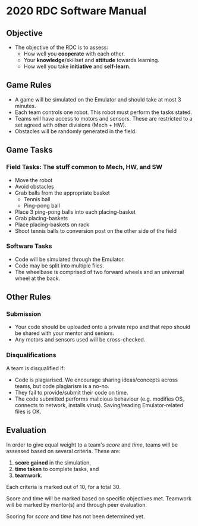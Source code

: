 # 2020 RDC Software Manual

## Objective

* The objective of the RDC is to assess:
	* How well you **cooperate** with each other.
	* Your **knowledge**/skillset and **attitude** towards learning.
	* How well you take **initiative** and **self-learn**.

## Game Rules

* A game will be simulated on the Emulator and should take at most 3 minutes.
* Each team controls one robot. This robot must perform the tasks stated.
* Teams will have access to motors and sensors. These are restricted to a set agreed with other divisions (Mech + HW).
* Obstacles will be randomly generated in the field.

## Game Tasks

### Field Tasks: The stuff common to Mech, HW, and SW

* Move the robot
* Avoid obstacles
* Grab balls from the appropriate basket
	* Tennis ball
	* Ping-pong ball
* Place 3 ping-pong balls into each placing-basket
* Grab placing-baskets
* Place placing-baskets on rack
* Shoot tennis balls to conversion post on the other side of the field

### Software Tasks

* Code will be simulated through the Emulator.
* Code may be split into multiple files.
* The wheelbase is comprised of two forward wheels and an universal wheel at the back.

## Other Rules

### Submission

* Your code should be uploaded onto a private repo and that repo should be shared with your mentor and seniors.
* Any motors and sensors used will be cross-checked.

### Disqualifications

A team is disqualified if:

* Code is plagiarised. We encourage sharing ideas/concepts across teams, but code plagiarism is a no-no.
* They fail to provide/submit their code on time.
* The code submitted performs malicious behaviour (e.g. modifies OS, connects to network, installs virus). Saving/reading Emulator-related files is OK.


## Evaluation

In order to give equal weight to a team's *score* and *time*, teams will be assessed based on several criteria. These are:

1. **score gained** in the simulation,
2. **time taken** to complete tasks, and
3. **teamwork**.

Each criteria is marked out of 10, for a total 30.

Score and time will be marked based on specific objectives met. Teamwork will be marked by mentor(s) and through peer evaluation.

Scoring for *score* and *time* has not been determined yet.

